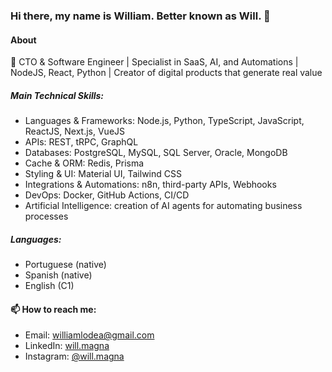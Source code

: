 ### Hi there, my name is William. Better known as Will. 👋


#### About

🚀 CTO & Software Engineer | Specialist in SaaS, AI, and Automations | NodeJS, React, Python | Creator of digital products that generate real value

##### Main Technical Skills:
- Languages & Frameworks: Node.js, Python, TypeScript, JavaScript, ReactJS, Next.js, VueJS
- APIs: REST, tRPC, GraphQL
- Databases: PostgreSQL, MySQL, SQL Server, Oracle, MongoDB
- Cache & ORM: Redis, Prisma
- Styling & UI: Material UI, Tailwind CSS
- Integrations & Automations: n8n, third-party APIs, Webhooks
- DevOps: Docker, GitHub Actions, CI/CD
- Artificial Intelligence: creation of AI agents for automating business processes

##### Languages:
- Portuguese (native)
- Spanish (native)
- English (C1)

#### 📫 How to reach me:
- Email: williamlodea@gmail.com
- LinkedIn: [will.magna](https://www.linkedin.com/in/willmagna-eng/)
- Instagram: [@will.magna](https://www.instagram.com/will.magna/)



<!--
**willmagna/willmagna** is a ✨ _special_ ✨ repository because its `README.md` (this file) appears on your GitHub profile.

Here are some ideas to get you started:

- 🔭 I’m currently working on ...
- 🌱 I’m currently learning ...
- 👯 I’m looking to collaborate on ...
- 🤔 I’m looking for help with ...
- 💬 Ask me about ...
- 📫 How to reach me: ...
- 😄 Pronouns: ...
- ⚡ Fun fact: ...
-->



